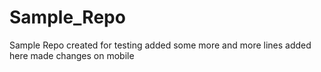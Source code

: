 # Sample_Repo
Sample Repo created for testing added some more and more lines added here made changes on mobile
